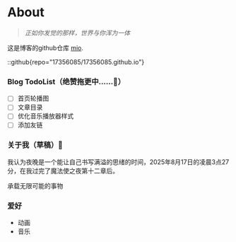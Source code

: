 # About

> *正如你发觉的那样，世界与你浑为一体*

这是博客的github仓库 [mio](https://github.com/17356085).

::github{repo="17356085/17356085.github.io"}

### Blog TodoList（绝赞拖更中……🚧）

- [ ] 首页轮播图
- [ ] 文章目录
- [ ] 优化音乐播放器样式
- [ ] 添加友链

###  关于我（草稿）🚧
我认为夜晚是一个能让自己书写满溢的思绪的时间，2025年8月17日的凌晨3点27分，在我过完了魔法使之夜第十二章后。

承载无限可能的事物

### 爱好
- 动画
- 音乐